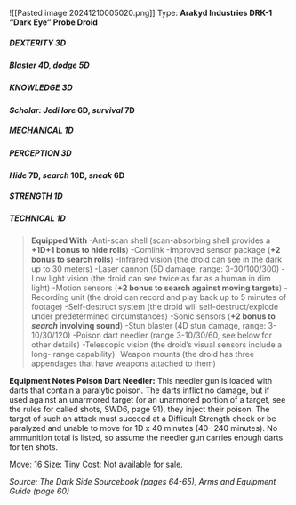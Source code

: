 ![[Pasted image 20241210005020.png]]
Type: **Arakyd Industries DRK-1 “Dark Eye” Probe Droid**
##### DEXTERITY 3D
##### Blaster 4D, dodge 5D
##### KNOWLEDGE 3D
***Scholar: Jedi lore* 6D, *survival* 7D**
##### MECHANICAL 1D
##### PERCEPTION 3D
***Hide* 7D, *search* 10D, *sneak* 6D**
##### STRENGTH 1D
##### TECHNICAL 1D

> **Equipped With**
> -Anti-scan shell (scan-absorbing shell provides a **+1D+1 bonus to hide rolls**)
> -Comlink
> -Improved sensor package (**+2 bonus to search rolls**)
> -Infrared vision (the droid can see in the dark up to 30 meters)
> -Laser cannon (5D damage, range: 3-30/100/300)
> -Low light vision (the droid can see twice as far as a human in dim light)
> -Motion sensors (**+2 bonus to search against moving targets**)
> -Recording unit (the droid can record and play back up to 5 minutes of footage)
> -Self-destruct system (the droid will self-destruct/explode under predetermined circumstances)
> -Sonic sensors (**+2 bonus to *search* involving sound**)
> -Stun blaster (4D stun damage, range: 3-10/30/120)
> -Poison dart needler (range 3-10/30/60, see below for other details)
> -Telescopic vision (the droid’s visual sensors include a long- range capability)
> -Weapon mounts (the droid has three appendages that have weapons attached to them)

**Equipment Notes**
**Poison Dart Needler:** This needler gun is loaded with darts that contain a paralytic poison. The darts inflict no damage, but if used against an unarmored target (or an unarmored portion of a target, see the rules for called shots, SWD6, page 91), they inject their poison. The target of such an attack must succeed at a Difficult Strength check or be paralyzed and unable to move for 1D x 40 minutes (40- 240 minutes). No ammunition total is listed, so assume the needler gun carries enough darts for ten shots.

Move: 16
Size: Tiny
Cost: Not available for sale.


*Source: The Dark Side Sourcebook (pages 64-65), Arms and Equipment Guide (page 60)*